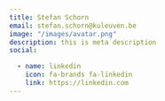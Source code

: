 ```yaml
---
title: Stefan Schorn
email: stefan.schorn@kuleuven.be
image: "/images/avatar.png"
description: this is meta description
social:

  - name: linkedin
    icon: fa-brands fa-linkedin
    link: https://linkedin.com
---
```


